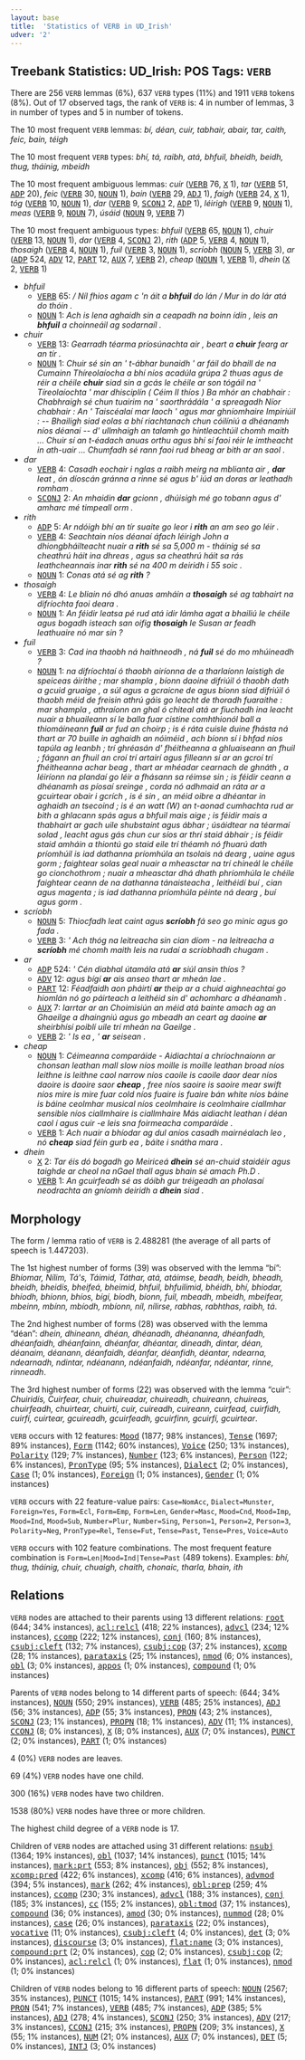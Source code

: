 ```yaml
---
layout: base
title:  'Statistics of VERB in UD_Irish'
udver: '2'
---
```


## Treebank Statistics: UD_Irish: POS Tags: `VERB`

There are 256 `VERB` lemmas (6%), 637 `VERB` types (11%) and 1911 `VERB` tokens (8%).
Out of 17 observed tags, the rank of `VERB` is: 4 in number of lemmas, 3 in number of types and 5 in number of tokens.

The 10 most frequent `VERB` lemmas: <em>bí, déan, cuir, tabhair, abair, tar, caith, feic, bain, téigh</em>

The 10 most frequent `VERB` types:  <em>bhí, tá, raibh, atá, bhfuil, bheidh, beidh, thug, tháinig, mbeidh</em>

The 10 most frequent ambiguous lemmas: <em>cuir</em> (<tt><a href="ga-pos-VERB.html">VERB</a></tt> 76, <tt><a href="ga-pos-X.html">X</a></tt> 1), <em>tar</em> (<tt><a href="ga-pos-VERB.html">VERB</a></tt> 51, <tt><a href="ga-pos-ADP.html">ADP</a></tt> 20), <em>feic</em> (<tt><a href="ga-pos-VERB.html">VERB</a></tt> 30, <tt><a href="ga-pos-NOUN.html">NOUN</a></tt> 1), <em>bain</em> (<tt><a href="ga-pos-VERB.html">VERB</a></tt> 29, <tt><a href="ga-pos-ADJ.html">ADJ</a></tt> 1), <em>faigh</em> (<tt><a href="ga-pos-VERB.html">VERB</a></tt> 24, <tt><a href="ga-pos-X.html">X</a></tt> 1), <em>tóg</em> (<tt><a href="ga-pos-VERB.html">VERB</a></tt> 10, <tt><a href="ga-pos-NOUN.html">NOUN</a></tt> 1), <em>dar</em> (<tt><a href="ga-pos-VERB.html">VERB</a></tt> 9, <tt><a href="ga-pos-SCONJ.html">SCONJ</a></tt> 2, <tt><a href="ga-pos-ADP.html">ADP</a></tt> 1), <em>léirigh</em> (<tt><a href="ga-pos-VERB.html">VERB</a></tt> 9, <tt><a href="ga-pos-NOUN.html">NOUN</a></tt> 1), <em>meas</em> (<tt><a href="ga-pos-VERB.html">VERB</a></tt> 9, <tt><a href="ga-pos-NOUN.html">NOUN</a></tt> 7), <em>úsáid</em> (<tt><a href="ga-pos-NOUN.html">NOUN</a></tt> 9, <tt><a href="ga-pos-VERB.html">VERB</a></tt> 7)

The 10 most frequent ambiguous types:  <em>bhfuil</em> (<tt><a href="ga-pos-VERB.html">VERB</a></tt> 65, <tt><a href="ga-pos-NOUN.html">NOUN</a></tt> 1), <em>chuir</em> (<tt><a href="ga-pos-VERB.html">VERB</a></tt> 13, <tt><a href="ga-pos-NOUN.html">NOUN</a></tt> 1), <em>dar</em> (<tt><a href="ga-pos-VERB.html">VERB</a></tt> 4, <tt><a href="ga-pos-SCONJ.html">SCONJ</a></tt> 2), <em>rith</em> (<tt><a href="ga-pos-ADP.html">ADP</a></tt> 5, <tt><a href="ga-pos-VERB.html">VERB</a></tt> 4, <tt><a href="ga-pos-NOUN.html">NOUN</a></tt> 1), <em>thosaigh</em> (<tt><a href="ga-pos-VERB.html">VERB</a></tt> 4, <tt><a href="ga-pos-NOUN.html">NOUN</a></tt> 1), <em>fuil</em> (<tt><a href="ga-pos-VERB.html">VERB</a></tt> 3, <tt><a href="ga-pos-NOUN.html">NOUN</a></tt> 1), <em>scríobh</em> (<tt><a href="ga-pos-NOUN.html">NOUN</a></tt> 5, <tt><a href="ga-pos-VERB.html">VERB</a></tt> 3), <em>ar</em> (<tt><a href="ga-pos-ADP.html">ADP</a></tt> 524, <tt><a href="ga-pos-ADV.html">ADV</a></tt> 12, <tt><a href="ga-pos-PART.html">PART</a></tt> 12, <tt><a href="ga-pos-AUX.html">AUX</a></tt> 7, <tt><a href="ga-pos-VERB.html">VERB</a></tt> 2), <em>cheap</em> (<tt><a href="ga-pos-NOUN.html">NOUN</a></tt> 1, <tt><a href="ga-pos-VERB.html">VERB</a></tt> 1), <em>dhein</em> (<tt><a href="ga-pos-X.html">X</a></tt> 2, <tt><a href="ga-pos-VERB.html">VERB</a></tt> 1)


* <em>bhfuil</em>
  * <tt><a href="ga-pos-VERB.html">VERB</a></tt> 65: <em>/ Níl fhios agam c 'n áit a <b>bhfuil</b> do lán / Mur in do lár atá do thóin .</em>
  * <tt><a href="ga-pos-NOUN.html">NOUN</a></tt> 1: <em>Ach is lena aghaidh sin a ceapadh na boinn ídín , leis an <b>bhfuil</b> a choinneáil ag sodarnaíl .</em>
* <em>chuir</em>
  * <tt><a href="ga-pos-VERB.html">VERB</a></tt> 13: <em>Gearradh téarma príosúnachta air , beart a <b>chuir</b> fearg ar an tír .</em>
  * <tt><a href="ga-pos-NOUN.html">NOUN</a></tt> 1: <em>Chuir sé sin an ' t-ábhar bunaidh ' ar fáil do bhaill de na Cumainn Thíreolaíocha a bhí níos acadúla grúpa 2 thuas agus de réir a chéile <b>chuir</b> siad sin a gcás le chéile ar son tógáil na ' Tíreolaíochta ' mar dhisciplín ( Céim II thíos ) Ba mhór an chabhair : Chabhraigh sé chun tuairim na ' saorthrádála ' a spreagadh Níor chabhair : An ' Taiscéalaí mar laoch ' agus mar ghníomhaire Impiriúil : -- Bhailigh siad eolas a bhí riachtanach chun cóilíniú a dhéanamh níos déanaí -- d' ullmhaigh an talamh go hintleachtúil chomh maith ... Chuir sí an t-éadach anuas orthu agus bhí sí faoi réir le imtheacht in ath-uair ... Chumfadh sé rann faoi rud bheag ar bith ar an saol .</em>
* <em>dar</em>
  * <tt><a href="ga-pos-VERB.html">VERB</a></tt> 4: <em>Casadh eochair i nglas a raibh meirg na mblianta air , <b>dar</b> leat , ón díoscán gránna a rinne sé agus b' iúd an doras ar leathadh romham .</em>
  * <tt><a href="ga-pos-SCONJ.html">SCONJ</a></tt> 2: <em>An mhaidin <b>dar</b> gcionn , dhúisigh mé go tobann agus d' amharc mé timpeall orm .</em>
* <em>rith</em>
  * <tt><a href="ga-pos-ADP.html">ADP</a></tt> 5: <em>Ar ndóigh bhí an tír suaite go leor i <b>rith</b> an am seo go léir .</em>
  * <tt><a href="ga-pos-VERB.html">VERB</a></tt> 4: <em>Seachtain níos déanaí áfach léirigh John a dhiongbháilteacht nuair a <b>rith</b> sé sa 5,000 m - tháinig sé sa cheathrú háit ina dhreas , agus sa cheathrú háit sa rás leathcheannais inar <b>rith</b> sé na 400 m deiridh i 55 soic .</em>
  * <tt><a href="ga-pos-NOUN.html">NOUN</a></tt> 1: <em>Conas atá sé ag <b>rith</b> ?</em>
* <em>thosaigh</em>
  * <tt><a href="ga-pos-VERB.html">VERB</a></tt> 4: <em>Le bliain nó dhó anuas amháin a <b>thosaigh</b> sé ag tabhairt na difríochta faoi deara .</em>
  * <tt><a href="ga-pos-NOUN.html">NOUN</a></tt> 1: <em>An féidir leatsa pé rud atá idir lámha agat a bhailiú le chéile agus bogadh isteach san oifig <b>thosaigh</b> le Susan ar feadh leathuaire nó mar sin ?</em>
* <em>fuil</em>
  * <tt><a href="ga-pos-VERB.html">VERB</a></tt> 3: <em>Cad ina thaobh ná haithneodh , ná <b>fuil</b> sé do mo mhúineadh ?</em>
  * <tt><a href="ga-pos-NOUN.html">NOUN</a></tt> 1: <em>na difríochtaí ó thaobh airíonna de a tharlaíonn laistigh de speiceas áirithe ; mar shampla , bíonn daoine difriúil ó thaobh dath a gcuid gruaige , a súl agus a gcraicne de agus bíonn siad difriúil ó thaobh méid de freisin athrú gáis go leacht de thoradh fuaraithe : mar shampla , athraíonn an ghal ó chiteal atá ar fiuchadh ina leacht nuair a bhuaileann sí le balla fuar cistine comhthionól ball a thiomáineann <b>fuil</b> ar fud an choirp ; is é ráta cuisle duine fhásta ná thart ar 70 buille in aghaidh an nóiméid , ach bíonn sí i bhfad níos tapúla ag leanbh ; trí ghréasán d' fhéitheanna a ghluaiseann an fhuil ; fágann an fhuil an croí trí artairí agus filleann sí ar an gcroí trí fhéitheanna achar beag , thart ar mhéadar cearnach de ghnáth , a léiríonn na plandaí go léir a fhásann sa réimse sin ; is féidir ceann a dhéanamh as píosaí sreinge , corda nó adhmaid an ráta ar a gcuirtear obair i gcrích , is é sin , an méid oibre a dhéantar in aghaidh an tsecoind ; is é an watt (W) an t-aonad cumhachta rud ar bith a ghlacann spás agus a bhfuil mais aige ; is féidir mais a thabhairt ar gach uile shubstaint agus ábhar ; úsáidtear na téarmaí solad , leacht agus gás chun cur síos ar thrí staid ábhair ; is féidir staid amháin a thiontú go staid eile trí théamh nó fhuarú dath príomhúil is iad dathanna príomhúla an tsolais ná dearg , uaine agus gorm ; faightear solas geal nuair a mheasctar na trí chineál le chéile go cionchothrom ; nuair a mheasctar dhá dhath phríomhúla le chéile faightear ceann de na dathanna tánaisteacha , leithéidí buí , cian agus magenta ; is iad dathanna príomhúla péinte ná dearg , buí agus gorm .</em>
* <em>scríobh</em>
  * <tt><a href="ga-pos-NOUN.html">NOUN</a></tt> 5: <em>Thiocfadh leat caint agus <b>scríobh</b> fá seo go minic agus go fada .</em>
  * <tt><a href="ga-pos-VERB.html">VERB</a></tt> 3: <em>' Ach thóg na leitreacha sin cian díom - na leitreacha a <b>scríobh</b> mé chomh maith leis na rudaí a scríobhadh chugam .</em>
* <em>ar</em>
  * <tt><a href="ga-pos-ADP.html">ADP</a></tt> 524: <em>' Cén diabhal útamála atá <b>ar</b> siúl ansin thíos ?</em>
  * <tt><a href="ga-pos-ADV.html">ADV</a></tt> 12: <em>agus bígí <b>ar</b> ais anseo thart ar mheán lae .</em>
  * <tt><a href="ga-pos-PART.html">PART</a></tt> 12: <em>Féadfaidh aon pháirtí <b>ar</b> theip ar a chuid aighneachtaí go hiomlán nó go páirteach a leithéid sin d' achomharc a dhéanamh .</em>
  * <tt><a href="ga-pos-AUX.html">AUX</a></tt> 7: <em>Iarrtar ar an Choimisiún an méid atá bainte amach ag an Ghaeilge a dhaingniú agus go mbeadh an ceart ag daoine <b>ar</b> sheirbhísí poiblí uile trí mheán na Gaeilge .</em>
  * <tt><a href="ga-pos-VERB.html">VERB</a></tt> 2: <em>' Is ea , ' <b>ar</b> seisean .</em>
* <em>cheap</em>
  * <tt><a href="ga-pos-NOUN.html">NOUN</a></tt> 1: <em>Céimeanna comparáide - Aidiachtaí a chríochnaíonn ar chonsan leathan mall slow níos moille is moille leathan broad níos leithne is leithne caol narrow níos caoile is caoile daor dear níos daoire is daoire saor <b>cheap</b> , free níos saoire is saoire mear swift níos mire is mire fuar cold níos fuaire is fuaire bán white níos báine is báine ceolmhar musical níos ceolmhaire is ceolmhaire ciallmhar sensible níos ciallmhaire is ciallmhaire Más aidiacht leathan í déan caol í agus cuir -e leis sna foirmeacha comparáide .</em>
  * <tt><a href="ga-pos-VERB.html">VERB</a></tt> 1: <em>Ach nuair a bhíodar ag dul aníos casadh mairnéalach leo , nó <b>cheap</b> siad féin gurb ea , báite i snátha mara .</em>
* <em>dhein</em>
  * <tt><a href="ga-pos-X.html">X</a></tt> 2: <em>Tar éis dó bogadh go Meiriceá <b>dhein</b> sé an-chuid staidéir agus taighde ar cheol na nGael thall agus bhain sé amach Ph.D .</em>
  * <tt><a href="ga-pos-VERB.html">VERB</a></tt> 1: <em>An gcuirfeadh sé as dóibh gur tréigeadh an pholasaí neodrachta an gníomh deiridh a <b>dhein</b> siad .</em>

## Morphology

The form / lemma ratio of `VERB` is 2.488281 (the average of all parts of speech is 1.447203).

The 1st highest number of forms (39) was observed with the lemma “bí”: <em>Bhíomar, Nílim, Tá's, Táimid, Táthar, atá, atáimse, beadh, beidh, bheadh, bheidh, bheidís, bheifeá, bheimid, bhfuil, bhfuilimid, bhéidh, bhí, bhíodar, bhíodh, bhíonn, bhíos, bígí, bíodh, bíonn, fuil, mbeadh, mbeidh, mbeifear, mbeinn, mbínn, mbíodh, mbíonn, níl, nílirse, rabhas, rabhthas, raibh, tá</em>.

The 2nd highest number of forms (28) was observed with the lemma “déan”: <em>dhein, dhineann, dhéan, dhéanadh, dhéananna, dhéanfadh, dhéanfaidh, dhéanfainn, dhéanfar, dhéantar, dineadh, dintar, déan, déanaim, déanann, déanfaidh, déanfar, déanfidh, déantar, ndearna, ndearnadh, ndintar, ndéanann, ndéanfaidh, ndéanfar, ndéantar, rinne, rinneadh</em>.

The 3rd highest number of forms (22) was observed with the lemma “cuir”: <em>Chuiridís, Cuirfear, chuir, chuireadar, chuireadh, chuireann, chuireas, chuirfeadh, chuirtear, chuirtí, cuir, cuireadh, cuireann, cuirfead, cuirfidh, cuirfí, cuirtear, gcuireadh, gcuirfeadh, gcuirfinn, gcuirfí, gcuirtear</em>.

`VERB` occurs with 12 features: <tt><a href="ga-feat-Mood.html">Mood</a></tt> (1877; 98% instances), <tt><a href="ga-feat-Tense.html">Tense</a></tt> (1697; 89% instances), <tt><a href="ga-feat-Form.html">Form</a></tt> (1142; 60% instances), <tt><a href="ga-feat-Voice.html">Voice</a></tt> (250; 13% instances), <tt><a href="ga-feat-Polarity.html">Polarity</a></tt> (129; 7% instances), <tt><a href="ga-feat-Number.html">Number</a></tt> (123; 6% instances), <tt><a href="ga-feat-Person.html">Person</a></tt> (122; 6% instances), <tt><a href="ga-feat-PronType.html">PronType</a></tt> (95; 5% instances), <tt><a href="ga-feat-Dialect.html">Dialect</a></tt> (2; 0% instances), <tt><a href="ga-feat-Case.html">Case</a></tt> (1; 0% instances), <tt><a href="ga-feat-Foreign.html">Foreign</a></tt> (1; 0% instances), <tt><a href="ga-feat-Gender.html">Gender</a></tt> (1; 0% instances)

`VERB` occurs with 22 feature-value pairs: `Case=NomAcc`, `Dialect=Munster`, `Foreign=Yes`, `Form=Ecl`, `Form=Emp`, `Form=Len`, `Gender=Masc`, `Mood=Cnd`, `Mood=Imp`, `Mood=Ind`, `Mood=Sub`, `Number=Plur`, `Number=Sing`, `Person=1`, `Person=2`, `Person=3`, `Polarity=Neg`, `PronType=Rel`, `Tense=Fut`, `Tense=Past`, `Tense=Pres`, `Voice=Auto`

`VERB` occurs with 102 feature combinations.
The most frequent feature combination is `Form=Len|Mood=Ind|Tense=Past` (489 tokens).
Examples: <em>bhí, thug, tháinig, chuir, chuaigh, chaith, chonaic, tharla, bhain, ith</em>


## Relations

`VERB` nodes are attached to their parents using 13 different relations: <tt><a href="ga-dep-root.html">root</a></tt> (644; 34% instances), <tt><a href="ga-dep-acl-relcl.html">acl:relcl</a></tt> (418; 22% instances), <tt><a href="ga-dep-advcl.html">advcl</a></tt> (234; 12% instances), <tt><a href="ga-dep-ccomp.html">ccomp</a></tt> (222; 12% instances), <tt><a href="ga-dep-conj.html">conj</a></tt> (160; 8% instances), <tt><a href="ga-dep-csubj-cleft.html">csubj:cleft</a></tt> (132; 7% instances), <tt><a href="ga-dep-csubj-cop.html">csubj:cop</a></tt> (37; 2% instances), <tt><a href="ga-dep-xcomp.html">xcomp</a></tt> (28; 1% instances), <tt><a href="ga-dep-parataxis.html">parataxis</a></tt> (25; 1% instances), <tt><a href="ga-dep-nmod.html">nmod</a></tt> (6; 0% instances), <tt><a href="ga-dep-obl.html">obl</a></tt> (3; 0% instances), <tt><a href="ga-dep-appos.html">appos</a></tt> (1; 0% instances), <tt><a href="ga-dep-compound.html">compound</a></tt> (1; 0% instances)

Parents of `VERB` nodes belong to 14 different parts of speech:  (644; 34% instances), <tt><a href="ga-pos-NOUN.html">NOUN</a></tt> (550; 29% instances), <tt><a href="ga-pos-VERB.html">VERB</a></tt> (485; 25% instances), <tt><a href="ga-pos-ADJ.html">ADJ</a></tt> (56; 3% instances), <tt><a href="ga-pos-ADP.html">ADP</a></tt> (55; 3% instances), <tt><a href="ga-pos-PRON.html">PRON</a></tt> (43; 2% instances), <tt><a href="ga-pos-SCONJ.html">SCONJ</a></tt> (23; 1% instances), <tt><a href="ga-pos-PROPN.html">PROPN</a></tt> (18; 1% instances), <tt><a href="ga-pos-ADV.html">ADV</a></tt> (11; 1% instances), <tt><a href="ga-pos-CCONJ.html">CCONJ</a></tt> (8; 0% instances), <tt><a href="ga-pos-X.html">X</a></tt> (8; 0% instances), <tt><a href="ga-pos-AUX.html">AUX</a></tt> (7; 0% instances), <tt><a href="ga-pos-PUNCT.html">PUNCT</a></tt> (2; 0% instances), <tt><a href="ga-pos-PART.html">PART</a></tt> (1; 0% instances)

4 (0%) `VERB` nodes are leaves.

69 (4%) `VERB` nodes have one child.

300 (16%) `VERB` nodes have two children.

1538 (80%) `VERB` nodes have three or more children.

The highest child degree of a `VERB` node is 17.

Children of `VERB` nodes are attached using 31 different relations: <tt><a href="ga-dep-nsubj.html">nsubj</a></tt> (1364; 19% instances), <tt><a href="ga-dep-obl.html">obl</a></tt> (1037; 14% instances), <tt><a href="ga-dep-punct.html">punct</a></tt> (1015; 14% instances), <tt><a href="ga-dep-mark-prt.html">mark:prt</a></tt> (553; 8% instances), <tt><a href="ga-dep-obj.html">obj</a></tt> (552; 8% instances), <tt><a href="ga-dep-xcomp-pred.html">xcomp:pred</a></tt> (422; 6% instances), <tt><a href="ga-dep-xcomp.html">xcomp</a></tt> (416; 6% instances), <tt><a href="ga-dep-advmod.html">advmod</a></tt> (394; 5% instances), <tt><a href="ga-dep-mark.html">mark</a></tt> (262; 4% instances), <tt><a href="ga-dep-obl-prep.html">obl:prep</a></tt> (259; 4% instances), <tt><a href="ga-dep-ccomp.html">ccomp</a></tt> (230; 3% instances), <tt><a href="ga-dep-advcl.html">advcl</a></tt> (188; 3% instances), <tt><a href="ga-dep-conj.html">conj</a></tt> (185; 3% instances), <tt><a href="ga-dep-cc.html">cc</a></tt> (155; 2% instances), <tt><a href="ga-dep-obl-tmod.html">obl:tmod</a></tt> (37; 1% instances), <tt><a href="ga-dep-compound.html">compound</a></tt> (36; 0% instances), <tt><a href="ga-dep-amod.html">amod</a></tt> (30; 0% instances), <tt><a href="ga-dep-nummod.html">nummod</a></tt> (28; 0% instances), <tt><a href="ga-dep-case.html">case</a></tt> (26; 0% instances), <tt><a href="ga-dep-parataxis.html">parataxis</a></tt> (22; 0% instances), <tt><a href="ga-dep-vocative.html">vocative</a></tt> (11; 0% instances), <tt><a href="ga-dep-csubj-cleft.html">csubj:cleft</a></tt> (4; 0% instances), <tt><a href="ga-dep-det.html">det</a></tt> (3; 0% instances), <tt><a href="ga-dep-discourse.html">discourse</a></tt> (3; 0% instances), <tt><a href="ga-dep-flat-name.html">flat:name</a></tt> (3; 0% instances), <tt><a href="ga-dep-compound-prt.html">compound:prt</a></tt> (2; 0% instances), <tt><a href="ga-dep-cop.html">cop</a></tt> (2; 0% instances), <tt><a href="ga-dep-csubj-cop.html">csubj:cop</a></tt> (2; 0% instances), <tt><a href="ga-dep-acl-relcl.html">acl:relcl</a></tt> (1; 0% instances), <tt><a href="ga-dep-flat.html">flat</a></tt> (1; 0% instances), <tt><a href="ga-dep-nmod.html">nmod</a></tt> (1; 0% instances)

Children of `VERB` nodes belong to 16 different parts of speech: <tt><a href="ga-pos-NOUN.html">NOUN</a></tt> (2567; 35% instances), <tt><a href="ga-pos-PUNCT.html">PUNCT</a></tt> (1015; 14% instances), <tt><a href="ga-pos-PART.html">PART</a></tt> (991; 14% instances), <tt><a href="ga-pos-PRON.html">PRON</a></tt> (541; 7% instances), <tt><a href="ga-pos-VERB.html">VERB</a></tt> (485; 7% instances), <tt><a href="ga-pos-ADP.html">ADP</a></tt> (385; 5% instances), <tt><a href="ga-pos-ADJ.html">ADJ</a></tt> (278; 4% instances), <tt><a href="ga-pos-SCONJ.html">SCONJ</a></tt> (250; 3% instances), <tt><a href="ga-pos-ADV.html">ADV</a></tt> (217; 3% instances), <tt><a href="ga-pos-CCONJ.html">CCONJ</a></tt> (215; 3% instances), <tt><a href="ga-pos-PROPN.html">PROPN</a></tt> (209; 3% instances), <tt><a href="ga-pos-X.html">X</a></tt> (55; 1% instances), <tt><a href="ga-pos-NUM.html">NUM</a></tt> (21; 0% instances), <tt><a href="ga-pos-AUX.html">AUX</a></tt> (7; 0% instances), <tt><a href="ga-pos-DET.html">DET</a></tt> (5; 0% instances), <tt><a href="ga-pos-INTJ.html">INTJ</a></tt> (3; 0% instances)


